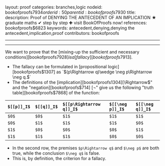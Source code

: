 layout: proof
categories: branches,logic
nodeid: bookofproofs$7934
orderid: 50
parentid: bookofproofs$7930
title: 
description:  Proof of DENYING THE ANTECEDENT OF AN IMPLICATION &#9733; graduate maths &#10004; step by step &#10010; visit BookOfProofs now!
references: bookofproofs$6823
keywords: antecedent,denying,denying the antecedent,implication,proof
contributors: bookofproofs


---


---

We want to prove that the [mixing-up the sufficient and necessary conditions][bookofproofs$7928] is a [fallacy][bookofproofs$7913].
* The fallacy can be formulated in [propositional logic][bookofproofs$1307] as `$(p\Rightarrow q)\wedge \neg p\Rightarrow \neg q.$`
* The definitions of the [implication][bookofproofs$1304] [$\Rightarrow$" and the "negation][bookofproofs$714] [$\neg$" give us the following "truth table][bookofproofs$7868] of the function:


`$[[p]]_I$` | `$[[q]]_I$` | `$[[p\Rightarrow q]]_I$` | `$[[\neg p]]_I$` | `$[[\neg q]]_I$`
:------------- |:------------- |:------------- |:------------- |:-------------
 `$0$`| `$0$`| `$1$`| `$1$`| `$1$`
 `$0$`| `$1$`| `$1$`| `$1$`| `$0$`
 `$1$`| `$0$`| `$0$`| `$0$`| `$1$`
 `$1$`| `$1$`| `$1$`| `$0$`| `$0$`

* In the second row, the premises `$p\Rightarrow q$` and `$\neg p$` are both true, while the conclusion `$\neg q$` is false.
* This is, by definition, the criterion for a fallacy.
